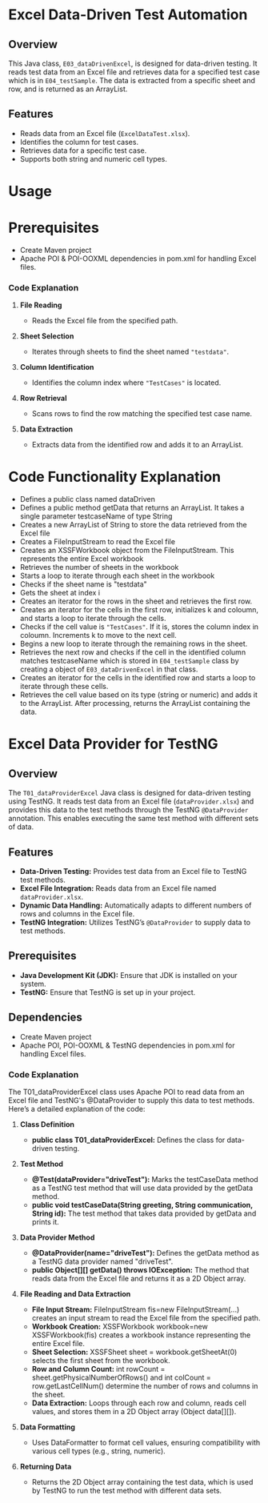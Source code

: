 # Excel Data-Driven Test Automation

## Overview

This Java class, `E03_dataDrivenExcel`, is designed for data-driven testing. It reads test data from an Excel file and retrieves data for a specified test case which is in `E04_testSample`. The data is extracted from a specific sheet and row, and is returned as an ArrayList<String>.

## Features

- Reads data from an Excel file (`ExcelDataTest.xlsx`).
- Identifies the column for test cases.
- Retrieves data for a specific test case.
- Supports both string and numeric cell types.

# Usage

# Prerequisites
- Create Maven project
- Apache POI & POI-OOXML dependencies in pom.xml for handling Excel files.

### Code Explanation

1. **File Reading**
   - Reads the Excel file from the specified path.

2. **Sheet Selection**
   - Iterates through sheets to find the sheet named `"testdata"`.

3. **Column Identification**
   - Identifies the column index where `"TestCases"` is located.

4. **Row Retrieval**
   - Scans rows to find the row matching the specified test case name.

5. **Data Extraction**
   - Extracts data from the identified row and adds it to an ArrayList<String>.




# Code Functionality Explanation

- Defines a public class named dataDriven
- Defines a public method getData that returns an ArrayList<String>. It takes a single parameter testcaseName of type String
- Creates a new ArrayList of String to store the data retrieved from the Excel file
- Creates a FileInputStream to read the Excel file 
- Creates an XSSFWorkbook object from the FileInputStream. This represents the entire Excel workbook
- Retrieves the number of sheets in the workbook
- Starts a loop to iterate through each sheet in the workbook
- Checks if the sheet name is "testdata" 
-  Gets the sheet at index i
- Creates an iterator for the rows in the sheet and retrieves the first row.
- Creates an iterator for the cells in the first row, initializes k and coloumn, and starts a loop to iterate through the cells.
- Checks if the cell value is `"TestCases"`. If it is, stores the column index in coloumn. Increments k to move to the next cell.
- Begins a new loop to iterate through the remaining rows in the sheet.
- Retrieves the next row and checks if the cell in the identified column matches testcaseName which is stored in `E04_testSample` class by creating a object of `E03_dataDrivenExcel` in that class.
- Creates an iterator for the cells in the identified row and starts a loop to iterate through these cells.
- Retrieves the cell value based on its type (string or numeric) and adds it to the ArrayList. After processing, returns the ArrayList containing the data.




# Excel Data Provider for TestNG

## Overview

The `T01_dataProviderExcel` Java class is designed for data-driven testing using TestNG. It reads test data from an Excel file (`dataProvider.xlsx`) and provides this data to the test methods through the TestNG `@DataProvider` annotation. This enables executing the same test method with different sets of data.

## Features

- **Data-Driven Testing:** Provides test data from an Excel file to TestNG test methods.
- **Excel File Integration:** Reads data from an Excel file named `dataProvider.xlsx`.
- **Dynamic Data Handling:** Automatically adapts to different numbers of rows and columns in the Excel file.
- **TestNG Integration:** Utilizes TestNG’s `@DataProvider` to supply data to test methods.

## Prerequisites

- **Java Development Kit (JDK):** Ensure that JDK is installed on your system.
- **TestNG:** Ensure that TestNG is set up in your project.

## Dependencies
- Create Maven project
- Apache POI, POI-OOXML & TestNG dependencies in pom.xml for handling Excel files.

### Code Explanation
The T01_dataProviderExcel class uses Apache POI to read data from an Excel file and TestNG's @DataProvider to supply this data to test methods. Here’s a detailed explanation of the code:

1. **Class Definition**
    - **public class T01_dataProviderExcel:** Defines the class for data-driven testing.
  
2. **Test Method**
    - **@Test(dataProvider="driveTest"):** Marks the testCaseData method as a TestNG test method that will use data provided by the getData method.
    - **public void testCaseData(String greeting, String communication, String id):** The test method that takes data provided by getData and prints it.
  
3. **Data Provider Method**
   - **@DataProvider(name="driveTest"):** Defines the getData method as a TestNG data provider named "driveTest".
   - **public Object[][] getData() throws IOException:** The method that reads data from the Excel file and returns it as a 2D Object array.

5. **File Reading and Data Extraction**
   - **File Input Stream:** FileInputStream fis=new FileInputStream(...) creates an input stream to read the Excel file from the specified path.
   - **Workbook Creation:** XSSFWorkbook workbook=new XSSFWorkbook(fis) creates a workbook instance representing the entire Excel file.
   - **Sheet Selection:** XSSFSheet sheet = workbook.getSheetAt(0) selects the first sheet from the workbook.
   - **Row and Column Count:** int rowCount = sheet.getPhysicalNumberOfRows() and int colCount = row.getLastCellNum() determine the number of rows and columns in the sheet.
   - **Data Extraction:** Loops through each row and column, reads cell values, and stores them in a 2D Object array (Object data[][]).
  
5. **Data Formatting**
   - Uses DataFormatter to format cell values, ensuring compatibility with various cell types (e.g., string, numeric).
  
7. **Returning Data**
   - Returns the 2D Object array containing the test data, which is used by TestNG to run the test method with different data sets.
